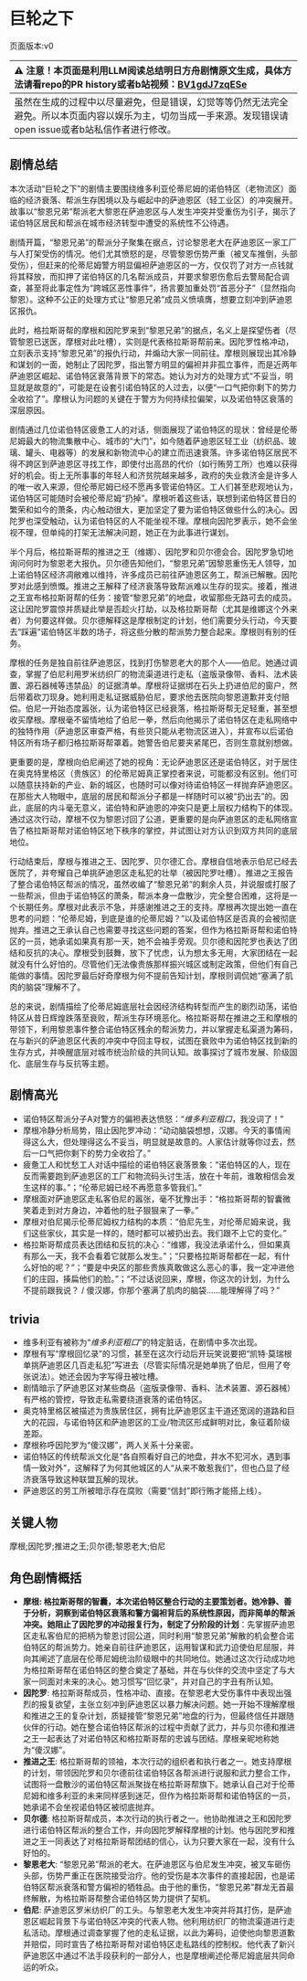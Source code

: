 # 巨轮之下
页面版本:v0
 

| :warning: 注意！本页面是利用LLM阅读总结明日方舟剧情原文生成，具体方法请看repo的PR history或者b站视频：[BV1gdJ7zqESe](https://www.bilibili.com/video/BV1gdJ7zqESe/)         |
|:----------------------------|
| 虽然在生成的过程中以尽量避免，但是错误，幻觉等等仍然无法完全避免。所以本页面内容以娱乐为主，切勿当成一手来源。发现错误请open issue或者b站私信作者进行修改。|



## 剧情总结
本次活动“巨轮之下”的剧情主要围绕维多利亚伦蒂尼姆的诺伯特区（老物流区）面临的经济衰落、帮派生存困境以及与崛起中的萨迪恩区（轻工业区）的冲突展开。故事以“黎恩兄弟”帮派老大黎恩在萨迪恩区与人发生冲突并受重伤为引子，揭示了诺伯特区居民和帮派在城市经济转型中遭受的系统性不公待遇。

剧情开篇，“黎恩兄弟”的帮派分子聚集在据点，讨论黎恩老大在萨迪恩区一家工厂与人打架受伤的情况。他们尤其愤怒的是，尽管黎恩伤势严重（被叉车推倒，头部受伤），但赶来的伦蒂尼姆警方明显偏袒萨迪恩区的一方，仅仅罚了对方一点钱就将其释放，而扣押了诺伯特区的几名帮派成员，并要求黎恩伤愈后去警局配合调查，甚至将此事定性为“跨城区恶性事件”，扬言要加重处罚“首恶分子”（显然指向黎恩）。这种不公正的处理方式让“黎恩兄弟”成员义愤填膺，想要立刻冲到萨迪恩区报仇。

此时，格拉斯哥帮的摩根和因陀罗来到“黎恩兄弟”的据点，名义上是探望伤者（尽管黎恩已送医，摩根对此吐槽），实则是代表格拉斯哥帮前来。因陀罗性格冲动，立刻表示支持“黎恩兄弟”的报仇行动，并煽动大家一同前往。摩根则展现出其冷静和谋划的一面，她制止了因陀罗，指出警方明显的偏袒并非孤立事件，而是近两年萨迪恩区崛起、诺伯特区衰落背景下的常态。她认为对方的处理方式“不妥当，明显就是故意的”，可能是在设套引诺伯特区的人过去，以便“一口气把你剩下的势力全收拾了”。摩根认为问题的关键在于警方为何持续拉偏架，以及诺伯特区衰落的深层原因。

剧情通过几位诺伯特区疲惫工人的对话，侧面展现了诺伯特区的现状：曾经是伦蒂尼姆最大的物流集散中心、城市的“大门”，如今随着萨迪恩区轻工业（纺织品、玻璃、罐头、电器等）的发展和新物流中心的建立而迅速衰落。许多诺伯特区居民不得不跨区到萨迪恩区寻找工作，即使付出高昂的代价（如行贿劳工所）也难以获得好的机会。街上无所事事的年轻人和济贫院越来越多，政府的失业救济金是许多人的唯一收入来源，但伦蒂尼姆已经不愿再多管诺伯特区。工人们甚至悲观地认为，诺伯特区可能随时会被伦蒂尼姆“扔掉”。摩根听着这些话，联想到诺伯特区昔日的繁荣和如今的萧条，内心触动很大，更加坚定了要为诺伯特区做些什么的决心。因陀罗也深受触动，认为诺伯特区的人不能坐视不理。摩根向因陀罗表示，她不会坐视不理，但单纯的打架无法解决问题，她正在为此事进行谋划。

半个月后，格拉斯哥帮的推进之王（维娜）、因陀罗和贝尔德会合。因陀罗急切地询问何时为黎恩老大报仇。贝尔德告知他们，“黎恩兄弟”因黎恩重伤无人领导，加上诺伯特区经济凋敝难以维持，许多成员已前往萨迪恩区务工，帮派已解散。因陀罗对此感到愤慨。推进之王解释了经济衰落导致帮派难以生存的现实。接着，推进之王宣布格拉斯哥帮的任务：接管“黎恩兄弟”的地盘，收留那些无路可去的成员。这让因陀罗震惊并质疑此举是否趁火打劫，以及格拉斯哥帮（尤其是维娜这个外来者）为何要这样做。贝尔德解释这是摩根制定的计划，他们需要分头行动，今天要去“踩遍”诺伯特区半数的场子，将这些分散的帮派势力整合起来。摩根则有别的任务。

摩根的任务是独自前往萨迪恩区，找到打伤黎恩老大的那个人——伯尼。她通过调查，掌握了伯尼利用罗米纺织厂的物流渠道进行走私（盗版录像带、香料、法术装置、源石器械等违禁品）的证据清单。摩根将证据绑在石头上扔进伯尼的窗户，然后带着砍刀现身。她利用走私证据威胁伯尼，要求他去医院向黎恩道歉并支付赔偿。伯尼一开始态度嚣张，认为诺伯特区已经衰落，格拉斯哥帮无足轻重，甚至想收买摩根。摩根毫不留情地给了伯尼一拳，然后向他揭示了诺伯特区在走私网络中的独特作用（萨迪恩区审查严格，有些货只能从老物流区进入），并宣布以后诺伯特区所有场子都归格拉斯哥帮罩着。她警告伯尼要夹紧尾巴，否则生意就别想做。

更重要的是，摩根向伯尼阐述了她的视角：无论萨迪恩区还是诺伯特区，对于居住在奥克特里格区（贵族区）的伦蒂尼姆真正掌控者来说，可能都没有区别。他们可以随意扶持新的产业、新的城区，也随时可以像对待诺伯特区一样抛弃萨迪恩区。在那些大人物眼中，底层的居民和帮派分子都是一样随时可以被“扔出去”的。因此，底层的内斗毫无意义，诺伯特和萨迪恩的冲突只是更上层权力结构下的体现。通过这次行动，摩根不仅为黎恩讨回了公道，更重要的是向萨迪恩区的走私网络宣告了格拉斯哥帮对诺伯特区地下秩序的掌控，并试图让对方认识到双方共同的底层地位。

行动结束后，摩根与推进之王、因陀罗、贝尔德汇合。摩根自信地表示伯尼已经去医院了，并夸耀自己单挑萨迪恩区走私犯的壮举（被因陀罗吐槽）。推进之王报告了整合诺伯特区帮派的情况，虽然收编了“黎恩兄弟”的剩余人员，并说服或打服了一些帮派，但由于诺伯特区的萧条，帮派本身一盘散沙，完全整合困难，这将是一个长期任务。摩根对此表示不急，并感谢推进之王的支持。摩根再次提出她一直在思考的问题：“伦蒂尼姆，到底是谁的伦蒂尼姆？”以及诺伯特区是否真的会被彻底抛弃。推进之王承认自己也需要寻找这些问题的答案，但作为格拉斯哥帮和诺伯特区的一员，她承诺如果真有那一天，她不会袖手旁观。贝尔德和因陀罗也表达了团结和反抗的决心。摩根受到鼓舞，放下了忧虑，认为想太多无用，大家团结在一起就没有什么好怕的。尽管他们无法像贵族那样振兴城区或制定政策，但他们有自己能做的事情。因陀罗最后好奇摩根为何不提前告知计划，摩根则调侃她“塞满了肌肉的脑袋”理解不了。

总的来说，剧情描绘了伦蒂尼姆底层社会因经济结构转型而产生的剧烈动荡，诺伯特区从昔日辉煌跌落至衰败，帮派生存环境恶化。格拉斯哥帮在推进之王和摩根的带领下，利用黎恩事件整合诺伯特区残余的帮派势力，并以掌握走私渠道为筹码，在与新兴的萨迪恩区代表的冲突中夺回主导权，试图在衰败中为诺伯特区找到新的生存方式，并唤醒底层对城市统治阶级的共同认知。故事探讨了城市发展、阶级固化、底层生存与反抗等主题。
## 剧情高光
- 诺伯特区帮派分子A对警方的偏袒表达愤怒：“*维多利亚粗口*，我没词了！”
- 摩根冷静分析局势，阻止因陀罗冲动：“动动脑袋想想，汉娜。今天的事情闹得这么大，但处理得这么不妥当，明显就是故意的。人家估计就等你过去，然后一口气把你剩下的势力全收拾了。”
- 疲惫工人和忧愁工人对话中描绘的诺伯特区衰落景象：“诺伯特区的人，现在反而需要跑到萨迪恩区的工厂和物流码头讨生活，放在十年前，谁敢相信会发生这样的事。”；“伦蒂尼姆已经不再愿意多管我们。”
- 摩根面对萨迪恩区走私客伯尼的嚣张，毫不犹豫出手：“格拉斯哥帮的智囊微笑着走到对方身边，冲着他的肚子狠狠来了一拳。”
- 摩根对伯尼揭示伦蒂尼姆权力结构的本质：“伯尼先生，对伦蒂尼姆来说，我们这些家伙，其实是一样的，随时都可以被扔出去。我们跟不上它的变化。”
- 格拉斯哥帮成员表达团结和反抗的决心：“维娜，我没法承诺什么，但如果真有那么一天，我不会看着它就那么发生。”；“只要格拉斯哥帮都在一起，有什么好怕的呢？”；“要是中央区的那些贵族真敢做这么恶心的事，我一定冲进他们的庄园，揍扁他们的脸。”；“不过话说回来，摩根，你这次的计划，为什么不提前跟我说？ / 傻汉娜，你那个塞满了肌肉的脑袋......能理解得了吗？”
## trivia
- 维多利亚有被称为“*维多利亚粗口*”的特定脏话，在剧情中多次出现。
- 摩根有写“摩根回忆录”的习惯，甚至在这次行动后开玩笑说要把“凯特·莫瑞根单挑萨迪恩区几百走私犯”写进去（尽管实际情况是她单挑了伯尼，但用了夸张说法）。她还会因为字写得丑被吐槽。
- 剧情暗示了萨迪恩区对某些商品（盗版录像带、香料、法术装置、源石器械）有严格的管控，导致走私需要绕道衰落的诺伯特区。
- 奥克特里格区被描述为贵族居住区，拥有比萨迪恩区主干道还宽阔的道路和巨大的花园，与诺伯特区和萨迪恩区的工业/物流区形成鲜明对比，象征着阶级差距。
- 摩根称呼因陀罗为“傻汉娜”，两人关系十分亲密。
- 诺伯特区的传统帮派文化是“各自照看好自己的地盘，井水不犯河水，遇到事情一致对外”，这解释了为何其他城区的人“从来不敢惹我们”，但也凸显了经济衰落导致这种联盟瓦解的现状。
- 萨迪恩区的劳工所被暗示存在腐败（需要“信封”即行贿才能搭上线）。
## 关键人物
摩根;因陀罗;推进之王;贝尔德;黎恩老大;伯尼
## 角色剧情概括
-   **摩根: 格拉斯哥帮的智囊，本次诺伯特区整合行动的主要策划者。她冷静、善于分析，洞察到诺伯特区衰落和警方偏袒背后的系统性原因，而非简单的帮派冲突。她阻止了因陀罗的冲动报复行为，制定了分阶段的计划**：先掌握萨迪恩区走私客伯尼的把柄为黎恩讨回公道，同时利用“黎恩兄弟”解散的机会整合诺伯特区的帮派势力。她亲自前往萨迪恩区，运用智谋和武力迫使伯尼屈服，并向其阐述了底层在伦蒂尼姆统治阶级眼中的共同地位。她通过这次行动成功地为格拉斯哥帮在诺伯特区的整合奠定了基础，并在与伙伴的交流中坚定了与大家一同面对未来的决心。她习惯写“回忆录”，并对自己的字丑有所认知。
-   **因陀罗**: 格拉斯哥帮成员，性格冲动、直接。在黎恩老大受伤事件中表现出强烈的报复欲望，主张立刻冲到萨迪恩区以暴力解决问题。她一开始不理解摩根和推进之王的复杂计划，质疑接管“黎恩兄弟”地盘的行为，但最终信任并跟随伙伴的行动。她在整合诺伯特区帮派的过程中贡献了武力，并与贝尔德和推进之王一起表达了对诺伯特区和格拉斯哥帮的忠诚与团结。摩根亲昵地称她为“傻汉娜”。
-   **推进之王**: 格拉斯哥帮的领袖，本次行动的组织者和执行者之一。她支持摩根的计划，带领因陀罗和贝尔德前往诺伯特区各帮派进行说服和武力整合工作，试图将一盘散沙的诺伯特区帮派聚拢在格拉斯哥帮旗下。她承认自己对于伦蒂尼姆和维多利亚的未来同样感到迷茫，但作为格拉斯哥帮和诺伯特区的一员，她承诺不会坐视诺伯特区被彻底抛弃。
-   **贝尔德**: 格拉斯哥帮成员，本次行动的执行者之一。他协助推进之王和因陀罗进行诺伯特区帮派的整合工作，并向因陀罗解释摩根的计划。他与因陀罗和推进之王一同表达了对格拉斯哥帮团结的信心，认为只要大家在一起，没有什么好怕的。
-   **黎恩老大**: “黎恩兄弟”帮派的老大。在萨迪恩区与伯尼发生冲突，被叉车砸伤头部，伤势严重正在医院接受治疗。他的受伤是本次事件的直接起因，也是诺伯特区帮派衰落和警方偏袒的牺牲品。由于他的重伤，“黎恩兄弟”群龙无首最终解散，为格拉斯哥帮整合诺伯特区势力提供了契机。
-   **伯尼**: 萨迪恩区罗米纺织厂的工头。与黎恩老大发生冲突并将其打伤，是萨迪恩区崛起背景下与诺伯特区冲突的代表人物。他利用纺织厂的物流渠道进行走私活动。摩根通过调查掌握了他的走私证据，以此为筹码，迫使他向黎恩道歉并赔偿，同时宣告了格拉斯哥帮对诺伯特区走私路线的控制权。他代表了新兴萨迪恩区中通过不法手段获利的一部分人，也是摩根阐述伦蒂尼姆底层共同命运的听众。